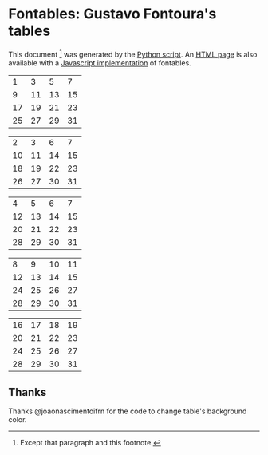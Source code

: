 # Fontables: Gustavo Fontoura's tables

This document [^1] was generated by the [Python script](./src/python/fontables.py). An [HTML page](./src/html/fontables.html) is also available with a [Javascript implementation](./src/html/fontables.js) of fontables.

|  |  |  |  |
|--|--|--|--|
| 1| 3| 5| 7|
| 9|11|13|15|
|17|19|21|23|
|25|27|29|31|

|  |  |  |  |
|--|--|--|--|
| 2| 3| 6| 7|
|10|11|14|15|
|18|19|22|23|
|26|27|30|31|

|  |  |  |  |
|--|--|--|--|
| 4| 5| 6| 7|
|12|13|14|15|
|20|21|22|23|
|28|29|30|31|

|  |  |  |  |
|--|--|--|--|
| 8| 9|10|11|
|12|13|14|15|
|24|25|26|27|
|28|29|30|31|

|  |  |  |  |
|--|--|--|--|
|16|17|18|19|
|20|21|22|23|
|24|25|26|27|
|28|29|30|31|

[^1]: Except that paragraph and this footnote.

## Thanks

Thanks @joaonascimentoifrn for the code to change table's background color.
